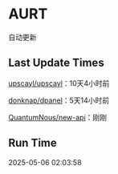 # AURT

自动更新


## Last Update Times

[upscayl/upscayl](https://github.com/upscayl/upscayl)：10天4小时前

[donknap/dpanel](https://github.com/donknap/dpanel)：5天14小时前

[QuantumNous/new-api](https://github.com/QuantumNous/new-api)：刚刚


## Run Time
2025-05-06 02:03:58
